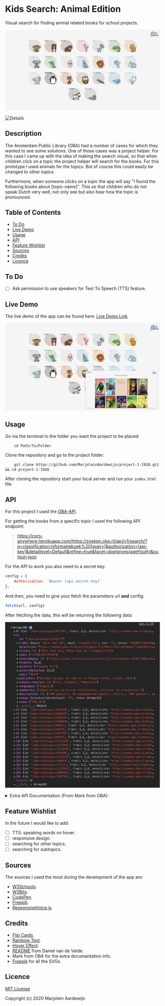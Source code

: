 # Kids Search: Animal Edition

Visual search for finding animal related books for school projects.

![Overview](https://github.com/MarjoleinAardewijn/project-1-1920/blob/master/images/overview.png "Overview")

![Details](https://github.com/MarjoleinAardewijn/project-1-1920/blob/master/images/details.png "Details")

## Description

The Amsterdam Public Library (OBA) had a number of cases for which they wanted to see some solutions.
One of those cases was a project helper. For this case I came up with the idea of making the search visual, 
so that when children click on a topic the project helper will search for the books. For this prototype I 
used animals for the topics. But of course this could easily be changed to other topics.

Furthermore, when someone clicks on a topic the app will say "I found the following books about [topic-name]". This so that children who do not speak Dutch very well, not only see but also hear how the topic is pronounced.

## Table of Contents

* [To Do](#To-Do)
* [Live Demo](#Live-Demo)
* [Usage](#Usage)
* [API](#Api)
* [Feature Wishlist](#Feature-Wishlist)
* [Sources](#Sources)
* [Credits](#Credits)
* [Licence](#Licence)

## To Do

- [ ] Ask permission to use speakers for Text To Speech (TTS) feature.

## Live Demo

The live demo of the app can be found here:
[Live Demo Link](https://marjoleinaardewijn.github.io/project-1-1920/).

![Live Demo](https://github.com/MarjoleinAardewijn/project-1-1920/blob/master/images/project.png "Live Demo")


## Usage

Go via the terminal to the folder you want the project to be placed:

```
    cd Path/To/Folder
```

Clone the repository and go to the project folder:

```
    git clone https://github.com/MarjoleinAardewijn/project-1-1920.git && cd project-1-1920
```

After cloning the repository start your local server and run your `index.html` file.

## API

For this project I used the [OBA-API](https://zoeken.oba.nl/api/v1/).

For getting the books from a specific topic I used the following API endpoint:

> https://cors-anywhere.herokuapp.com/https://zoeken.oba.nl/api/v1/search/?q=classification:informatieboek%20[query]&authorization=[api-key]&detaillevel=Default&refine=true&facet=doelgroep(ageYouth)&output=json

For the API to work you also need to a secret key:

```javascript
config = {
    Authorization: `Bearer [api-secret-key]`
};
```

And then, you need to give your fetch the parameters url **and** config:

```javascript
fetch(url, config)
```

After fetching the data, this will be returning the following data:

![JSON Data](https://github.com/MarjoleinAardewijn/project-1-1920/blob/master/images/json-data.png "JSON Data")

<details>
<summary>Extra API Documentation (From Mark from OBA):</summary>

Documentation [OBA-API](https://zoeken.oba.nl/api/v1/).

The facet description on the help page is how it works in a standard installation. The facets have been adjusted for the OBA, so they must also be used specifically in this way.

You can request which facets are available for each query by specifying the `& refine = true` parameter in the / search:

```
https://zoeken.oba.nl/api/v1/search/?q=boek&authorization=[api-key]&refine=true
```

By default no refine is done on the API search, because that is a bit faster and it is not always used. With `refine=true` on the url you see an extra piece in the output:

```html
<facets>
    ...  
    <facet id="Type">
        <value count="422426" id="book" />
        <value count="2059" id="dvdvideo" />
        <value count="2186" id="movie" />
        <value count="3678" id="largetype" />
    </facet>
    ...
</facets>
```

This means if you only want books, you have to use this query:

```
https://zoeken.oba.nl/api/v1/search/?q=boek&authorization=[api-key]&facet=type(book)
```

If you also do things specifically for youth, you can piggyback on some of the functionality that we have created for OBAJunior, namely an index on a special youth classification that is in the catalog.

You can see which values are in that index via the API:

```
https://zoeken.oba.nl/api/v1/index/classification/?authorization=[api-key]
```

So this is not a facet, but a search. You can do this search as follows:

```
https://zoeken.oba.nl/api/v1/search/?q=classification:prentenboek&authorization=[api-key]
```

You can also combine this with another search term, eg. `q=classification:picturebook%20tiger`. A space is equivalent to an `AND`, so with this search you will find all picture books with the word tiger in the title/description/etc.

It is also possible to request facet totals without a search term, for example for the topic animals:
[https://zoeken.oba.nl/?q=special%3Aall&dim=Topic(Dieren)/](https://zoeken.oba.nl/?q=special%3Aall&dim=Topic(Dieren)/)

</details>

## Feature Wishlist

In the future I would like to add:

- [ ] TTS: speaking words on hover.
- [ ] responsive design.
- [ ] searching for other topics.
- [ ] searching for subtopics.

## Sources

The sources I used the most during the development of the app are:
- [W3Schools](https://www.w3schools.com/).
- [W3Bits](https://w3bits.com/).
- [CodePen](https://codepen.io/).
- [Freepik](https://www.freepik.com/).
- [ResponsiveVoice.js](https://responsivevoice.org/api/).

## Credits

- [Flip Cards](https://www.w3schools.com/howto/howto_css_flip_card.asp).
- [Rainbow Text](https://w3bits.com/rainbow-text/).
- [Hover Effect](https://codepen.io/stoic25/pen/xwVZyo).
- [README](https://github.com/DanielvandeVelde/functional-programming) from Daniel van de Velde.
- Mark from OBA for the extra documantation info.
- [Freepik](https://www.freepik.com/) for all the SVGs.


## Licence

[MIT License](https://github.com/MarjoleinAardewijn/project-1-1920/blob/master/LICENSE.txt) 

Copyright (c) 2020 Marjolein Aardewijn
